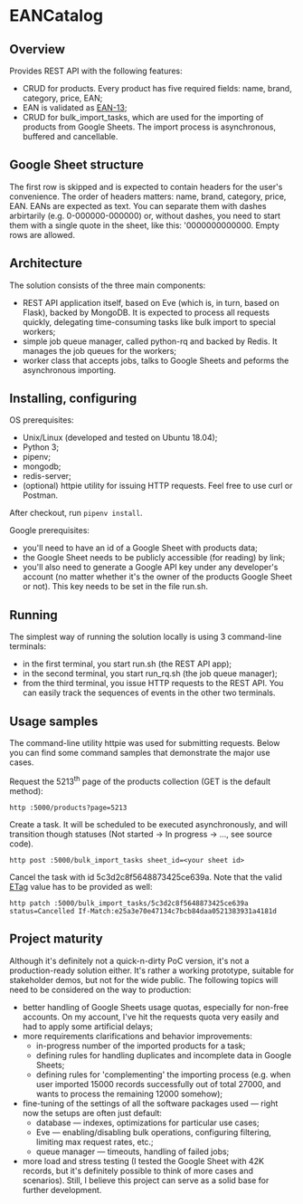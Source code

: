 # EANCatalog

## Overview
Provides REST API with the following features:
* CRUD for products. Every product has five required fields: name, brand, category, price, EAN;
* EAN is validated as [EAN-13](https://en.wikipedia.org/wiki/International_Article_Number);
* CRUD for bulk_import_tasks, which are used for the importing of products from Google Sheets. The import process is asynchronous, buffered and cancellable.

## Google Sheet structure
The first row is skipped and is expected to contain headers for the user's convenience. The order of headers matters: name, brand, category, price, EAN.
EANs are expected as text. You can separate them with dashes arbirtarily (e.g. 0-000000-000000) or, without dashes, you need to start them with a single quote in the sheet, like this: '0000000000000.
Empty rows are allowed.

## Architecture
The solution consists of the three main components:
* REST API application itself, based on Eve (which is, in turn, based on Flask), backed by MongoDB. It is expected to process all requests quickly, delegating time-consuming tasks like bulk import to special workers;
* simple job queue manager, called python-rq and backed by Redis. It manages the job queues for the workers;
* worker class that accepts jobs, talks to Google Sheets and peforms the asynchronous importing.

## Installing, configuring
OS prerequisites:
* Unix/Linux (developed and tested on Ubuntu 18.04);
* Python 3;
* pipenv;
* mongodb;
* redis-server;
* (optional) httpie utility for issuing HTTP requests. Feel free to use curl or Postman.

After checkout, run `pipenv install`.

Google prerequisites:
* you'll need to have an id of a Google Sheet with products data;
* the Google Sheet needs to be publicly accessible (for reading) by link;
* you'll also need to generate a Google API key under any developer's account (no matter whether it's the owner of the products Google Sheet or not). This key needs to be set in the file run.sh.

## Running
The simplest way of running the solution locally is using 3 command-line terminals:
* in the first terminal, you start run.sh (the REST API app);
* in the second terminal, you start run_rq.sh (the job queue manager);
* from the third terminal, you issue HTTP requests to the REST API. You can easily track the sequences of events in the other two terminals.

## Usage samples
The command-line utility httpie was used for submitting requests. Below you can find some command samples that demonstrate the major use cases.

Request the 5213<sup>th</sup> page of the products collection (GET is the default method):
```Batchfile
http :5000/products?page=5213
```

Create a task. It will be scheduled to be executed asynchronously, and will transition though statuses (Not started -> In progress -> ..., see source code).
```Batchfile
http post :5000/bulk_import_tasks sheet_id=<your sheet id>
```

Cancel the task with id 5c3d2c8f5648873425ce639a. Note that the valid [ETag](https://en.wikipedia.org/wiki/HTTP_ETag) value has to be provided as well:
```Batchfile
http patch :5000/bulk_import_tasks/5c3d2c8f5648873425ce639a status=Cancelled If-Match:e25a3e70e47134c7bcb84daa0521383931a4181d
```

## Project maturity
Although it's definitely not a quick-n-dirty PoC version, it's not a production-ready solution either. It's rather a working prototype, suitable for stakeholder demos, but not for the wide public.
The following topics will need to be considered on the way to production:
* better handling of Google Sheets usage quotas, especially for non-free accounts. On my account, I've hit the requests quota very easily and had to apply some artificial delays;
* more requirements clarifications and behavior improvements:
  * in-progress number of the imported products for a task;
  * defining rules for handling duplicates and incomplete data in Google Sheets;
  * defining rules for 'complementing' the importing process (e.g. when user imported 15000 records successfully out of total 27000, and wants to process the remaining 12000 somehow);
* fine-tuning of the settings of all the software packages used &mdash; right now the setups are often just default:
  * database &mdash; indexes, optimizations for particular use cases;
  * Eve &mdash; enabling/disabling bulk operations, configuring filtering, limiting max request rates, etc.;
  * queue manager &mdash; timeouts, handling of failed jobs;
* more load and stress testing (I tested the Google Sheet with 42K records, but it's definitely possible to think of more cases and scenarios).
Still, I believe this project can serve as a solid base for further development.

